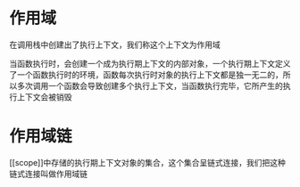 # 作用域
在调用栈中创建出了执行上下文，我们称这个上下文为作用域

当函数执行时，会创建一个成为执行期上下文的内部对象，一个执行期上下文定义了一个函数执行时的环境，函数每次执行时对象的执行上下文都是独一无二的，所以多次调用一个函数会导致创建多个执行上下文，当函数执行完毕，它所产生的执行上下文会被销毁

# 作用域链
[[scope]]中存储的执行期上下文对象的集合，这个集合呈链式连接，我们把这种链式连接叫做作用域链